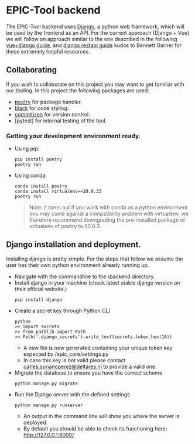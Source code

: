 # EPIC-Tool backend
The EPIC-Tool backend uses [Django](https://www.djangoproject.com/), a python web framework, which will be used by the frontend as an API.
For the current approach (Django + Vue) we will follow an approach similar to the one described in the following [vue+django guide](https://levelup.gitconnected.com/vue-django-getting-started-88d3f4c2ba62), and [django restapi guide](https://medium.com/swlh/build-your-first-rest-api-with-django-rest-framework-e394e39a482c) kudos to Bennett Garner for these extremely helpful resources.

## Collaborating
If you wish to collaborate on this project you may want to get familiar with our tooling. In this project the following packages are used:
* [poetry](https://python-poetry.org/) for package handler.
* [black](https://black.readthedocs.io/en/stable/) for code styling.
* [commitizen](https://commitizen-tools.github.io/commitizen/) for version control.
* [pytest] for internal testing of the tool.
### Getting your development environment ready.
* Using pip:
    ```
    pip install poetry
    poetry run
    ```
* Using conda:
    ```
    conda install poetry
    conda install virtualenv==20.0.33
    poetry run
    ```
    > Note: it turns out if you work with conda as a python environment you may come against a compatibility problem with virtualenv, we therefore recommend downgrading the pre-installed package of virtualenv of poetry to 20.0.3.


## Django installation and deployment.
Installing django is pretty simple. For the steps that follow we assume the user has their own python environment already running up.
* Navigate with the commandline to the \backend directory.
* Install django in your machine (check latest stable django version on their official website.)
    ```
    pip install django
    ```
* Create a secret key through Python CLI
    ```cli
    python
    >> import secrets
    >> from pathlib import Path
    >> Path('.django_secrets').write_text(secrets.token_hex(16))
    ```
    * A new file is now generated containing your unique token key expected by /epic_core/settings.py
    * In case this key is not valid please contact carles.sorianoperez@deltares.nl to provide a valid one.
* Migrate the database to ensure you have the correct scheme
    ```
    python manage.py migrate
    ```
* Run the Django server with the defined settings
    ```
    python manage.py runserver
    ```
    * An output in the command line will show you where the server is deployed.
    * By default you should be able to check its functioning here: http://127.0.0.1:8000/ 